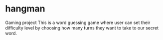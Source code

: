 # hangman
Gaming project 
This is a word guessing game where user can set their difficulty level by choosing how many turns they want to take to our secret word.

